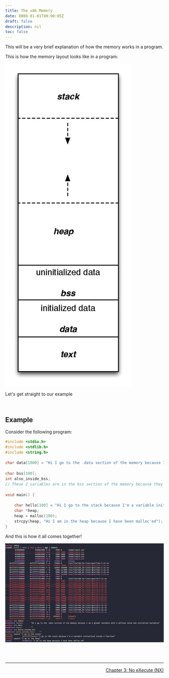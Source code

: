 ```yaml
---
title: The x86 Memory
date: 0008-01-01T00:00:05Z
draft: false
description: nil
toc: false
---
```


This will be a very brief explanation of how the memory works in a program.

This is how the memory layout looks like in a program:

![image](/pwn/images/Program_memory_layout.pdf.jpg)

Let's get straight to our example

<br>

## Example

Consider the following program:

```c
#include <stdio.h>
#include <stdlib.h>
#include <string.h>

char data[1000] = "Hi I go to the .data section of the memory because I am a global variable with a defined value aka initialzed variables";

char bss[100];
int also_inside_bss;
// These 2 variables are in the bss section of the memory because they are global variables with no defined values aka uninitialised variables

void main() {

    char hello[100] = "Hi I go to the stack because I'm a variable initialized inside a function";
    char *heap;
    heap = malloc(100);
    strcpy(heap, "Hi I am in the heap because I have been malloc'ed");
}
```

And this is how it all comes together!

![image](/pwn/images/memory.png)

<br><br>

---

<div style="text-align: right"> <a href="/pwn/checksec/nx">Chapter 3: No eXecute (NX)</a> </div>
